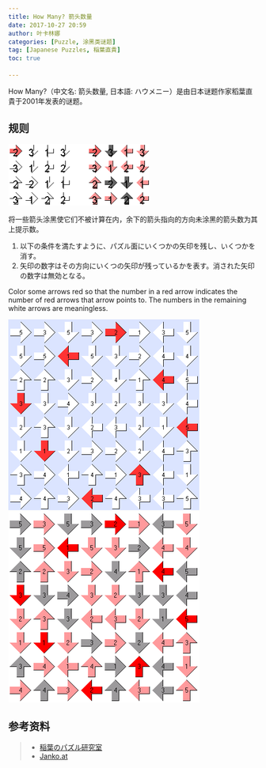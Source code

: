 ```yaml
---
title: How Many? 箭头数量
date: 2017-10-27 20:59
author: 叶卡林娜
categories: [Puzzle, 涂黑类谜题]
tag: [Japanese Puzzles, 稲葉直貴]
toc: true

---
```


How Many?（中文名: 箭头数量, 日本語: ハウメニー）是由日本谜题作家稻葉直貴于2001年发表的谜题。

## 规则

![How Many?，作者：稲葉直貴](/images/howmany.png)

将一些箭头涂黑使它们不被计算在内，余下的箭头指向的方向未涂黑的箭头数为其上提示数。


1. 以下の条件を満たすように、パズル面にいくつかの矢印を残し、いくつかを消す。
2. 矢印の数字はその方向にいくつの矢印が残っているかを表す。消された矢印の数字は無効となる。


Color some arrows red so that the number in a red arrow indicates the number of red arrows that arrow points to. The numbers in the remaining white arrows are meaningless.

![How Many?，作者：稲葉直貴](/images/howmany_e.png)
![How Many?例题解答](/images/howmany_a.png)

## 参考资料

> - [稲葉のパズル研究室](http://inabapuzzle.com/honkaku/many.html)
> - [Janko.at](http://www.janko.at/Raetsel/Naoki/Haumeni.htm)